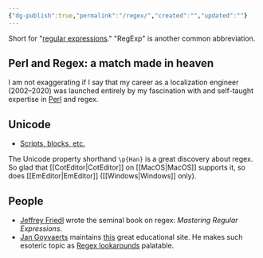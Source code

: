 ```yaml
---
{"dg-publish":true,"permalink":"/regex/","created":"","updated":""}
---
```


Short for "[regular expressions](https://en.wikipedia.org/wiki/Regular_expression)." "RegExp" is another common abbreviation.

## Perl and Regex: a match made in heaven
I am not exaggerating if I say that my career as a localization engineer (2002–2020) was launched entirely by my fascination with and self-taught expertise in [Perl](https://www.tiobe.com/tiobe-index/) and regex.

## Unicode
- [Scripts, blocks, etc.](https://www.regular-expressions.info/unicode.html)

The Unicode property shorthand ``\p{Han}`` is a great discovery about regex. So glad that [[CotEditor\|CotEditor]] on [[MacOS\|MacOS]] supports it, so does [[EmEditor\|EmEditor]] ([[Windows\|Windows]] only).

## People
- [Jeffrey Friedl](http://regex.info/) wrote the seminal book on regex: *Mastering Regular Expressions*.
- [Jan Goyvaerts](https://www.just-great-software.com/aboutjg.html) maintains [this](https://www.regular-expressions.info/) great educational site. He makes such esoteric topic as [Regex lookarounds](https://www.regular-expressions.info/lookaround.html) palatable.